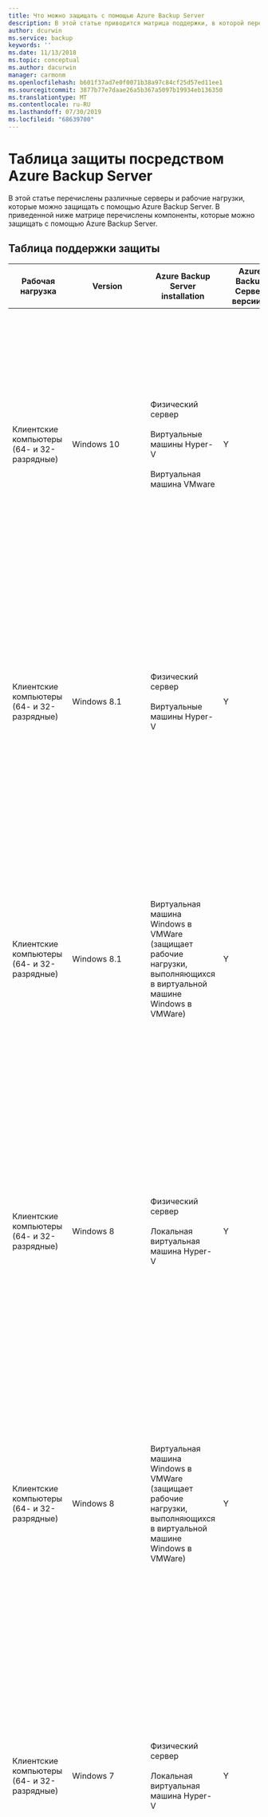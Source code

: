 ```yaml
---
title: Что можно защищать с помощью Azure Backup Server
description: В этой статье приводится матрица поддержки, в которой перечислены все рабочие нагрузки, типы данных и установки, которые защищает Azure Backup Server.
author: dcurwin
ms.service: backup
keywords: ''
ms.date: 11/13/2018
ms.topic: conceptual
ms.author: dacurwin
manager: carmonm
ms.openlocfilehash: b601f37ad7e0f0071b38a97c84cf25d57ed11ee1
ms.sourcegitcommit: 3877b77e7daae26a5b367a5097b19934eb136350
ms.translationtype: MT
ms.contentlocale: ru-RU
ms.lasthandoff: 07/30/2019
ms.locfileid: "68639700"
---
```

# <a name="azure-backup-server-protection-matrix"></a>Таблица защиты посредством Azure Backup Server

В этой статье перечислены различные серверы и рабочие нагрузки, которые можно защищать с помощью Azure Backup Server. В приведенной ниже матрице перечислены компоненты, которые можно защищать с помощью Azure Backup Server.

## <a name="protection-support-matrix"></a>Таблица поддержки защиты

|Рабочая нагрузка|Version|Azure Backup Server</br> installation|Azure Backup</br> Сервер версии 3|Azure Backup</br> Сервер версии 2|Защита и восстановление|
|------------|-----------|---------------|--------------|---------------|-----------------|
|Клиентские компьютеры (64- и 32-разрядные)|Windows 10|Физический сервер<br /><br />Виртуальные машины Hyper-V<br /><br />Виртуальная машина VMware|Y|Y|Том, общая папка, папка, файл, дедуплицированные тома<br /><br />Защищаемые тома должны иметь файловую систему NTFS. FAT и FAT32 не поддерживаются.<br /><br />Тома должны иметь размер не менее 1 ГБ. Azure Backup Server использует служба теневого копирования томов (VSS) для создания моментального снимка данных, и моментальный снимок работает только в том случае, если том имеет по крайней мере 1 ГБ.|
|Клиентские компьютеры (64- и 32-разрядные)|Windows 8.1|Физический сервер<br /><br />Виртуальные машины Hyper-V|Y|Y|Файлы<br /><br />Защищаемые тома должны иметь файловую систему NTFS. FAT и FAT32 не поддерживаются.<br /><br />Тома должны иметь размер не менее 1 ГБ. Azure Backup Server использует служба теневого копирования томов (VSS) для создания моментального снимка данных, и моментальный снимок работает только в том случае, если том имеет по крайней мере 1 ГБ.|
|Клиентские компьютеры (64- и 32-разрядные)|Windows 8.1|Виртуальная машина Windows в VMWare (защищает рабочие нагрузки, выполняющихся в виртуальной машине Windows в VMWare)|Y|Y|Том, общая папка, папка, файл, дедуплицированные тома<br /><br />Защищаемые тома должны иметь файловую систему NTFS. FAT и FAT32 не поддерживаются.<br /><br />Тома должны иметь размер не менее 1 ГБ. Azure Backup Server использует служба теневого копирования томов (VSS) для создания моментального снимка данных, и моментальный снимок работает только в том случае, если том имеет по крайней мере 1 ГБ.|
|Клиентские компьютеры (64- и 32-разрядные)|Windows 8|Физический сервер<br /><br />Локальная виртуальная машина Hyper-V|Y|Y|Том, общая папка, папка, файл, дедуплицированные тома<br /><br />Защищаемые тома должны иметь файловую систему NTFS. FAT и FAT32 не поддерживаются.<br /><br />Тома должны иметь размер не менее 1 ГБ. Azure Backup Server использует служба теневого копирования томов (VSS) для создания моментального снимка данных, и моментальный снимок работает только в том случае, если том имеет по крайней мере 1 ГБ.|
|Клиентские компьютеры (64- и 32-разрядные)|Windows 8|Виртуальная машина Windows в VMWare (защищает рабочие нагрузки, выполняющихся в виртуальной машине Windows в VMWare)|Y|Y|Том, общая папка, папка, файл, дедуплицированные тома<br /><br />Защищаемые тома должны иметь файловую систему NTFS. FAT и FAT32 не поддерживаются.<br /><br />Тома должны иметь размер не менее 1 ГБ. Azure Backup Server использует служба теневого копирования томов (VSS) для создания моментального снимка данных, и моментальный снимок работает только в том случае, если том имеет по крайней мере 1 ГБ.|
|Клиентские компьютеры (64- и 32-разрядные)|Windows 7|Физический сервер<br /><br />Локальная виртуальная машина Hyper-V|Y|Y|Том, общая папка, папка, файл, дедуплицированные тома<br /><br />Защищаемые тома должны иметь файловую систему NTFS. FAT и FAT32 не поддерживаются.<br /><br />Тома должны иметь размер не менее 1 ГБ. Azure Backup Server использует служба теневого копирования томов (VSS) для создания моментального снимка данных, и моментальный снимок работает только в том случае, если том имеет по крайней мере 1 ГБ.|
|Клиентские компьютеры (64- и 32-разрядные)|Windows 7|Виртуальная машина Windows в VMWare (защищает рабочие нагрузки, выполняющихся в виртуальной машине Windows в VMWare)|Y|Y|Том, общая папка, папка, файл, дедуплицированные тома<br /><br />Защищаемые тома должны иметь файловую систему NTFS. FAT и FAT32 не поддерживаются.<br /><br />Тома должны иметь размер не менее 1 ГБ. Azure Backup Server использует служба теневого копирования томов (VSS) для создания моментального снимка данных, и моментальный снимок работает только в том случае, если том имеет по крайней мере 1 ГБ.|
|Серверы (32- и 64-разрядные)|Windows Server 2016|Виртуальная машина Azure (если рабочая нагрузка выполняется как виртуальная машина Azure)<br /><br />Виртуальная машина Windows в VMWare (защищает рабочие нагрузки, выполняющихся в виртуальной машине Windows в VMWare)<br /><br />Физический сервер<br /><br />Локальная виртуальная машина Hyper-V<br /> <br /> Azure Stack|Y<br /><br />Не Nano Server|Y<br /><br />Не Nano Server|Том, общая папка, папка, файл, состояние системы или исходное состояние системы, дедуплицированные тома|
|Серверы (32- и 64-разрядные)|Windows Server 2012 R2, Datacenter и Standard|Виртуальная машина Azure (если рабочая нагрузка выполняется как виртуальная машина Azure)<br /> <br /> Azure Stack|Y|Y|Том, общая папка, папка, файл<br /><br />Для защиты деповрежденных томов Windows Server 2012 Azure Backup Server должен работать под Windows Server 2012 R2 или более поздней версии.|
|Серверы (32- и 64-разрядные)|Windows Server 2012 R2, Datacenter и Standard|Виртуальная машина Windows в VMWare (защищает рабочие нагрузки, выполняющихся в виртуальной машине Windows в VMWare)<br /> <br /> Azure Stack|Y|Y|Том, общая папка, папка, файл, состояние системы или исходное состояние системы<br /><br />Azure Backup Server должны работать под Windows Server 2012 или 2012 R2 для защиты томов с дедупликацией Windows Server 2012.|
|Серверы (32- и 64-разрядные)|Windows Server 2012 или Windows Server 2012 с пакетом обновления 1 (SP1), Datacenter и Standard|Физический сервер<br /><br />Локальная виртуальная машина Hyper-V<br /> <br /> Azure Stack|Y|Y|Том, общая папка, папка, файл, состояние системы или исходное состояние системы<br /><br />Для защиты деповрежденных томов Windows Server 2012 Azure Backup Server должен работать под Windows Server 2012 R2 или более поздней версии.|
|Серверы (32- и 64-разрядные)|Windows Server 2012 или Windows Server 2012 с пакетом обновления 1 (SP1), Datacenter и Standard|Виртуальная машина Azure (если рабочая нагрузка выполняется как виртуальная машина Azure)<br /> <br /> Azure Stack|Y|Y|Том, общая папка, папка, файл<br /><br />Для защиты деповрежденных томов Windows Server 2012 Azure Backup Server должен работать под Windows Server 2012 R2 или более поздней версии.|
|Серверы (32- и 64-разрядные)|Windows Server 2012 или Windows Server 2012 с пакетом обновления 1 (SP1), Datacenter и Standard|Виртуальная машина Windows в VMWare (защищает рабочие нагрузки, выполняющихся в виртуальной машине Windows в VMWare)<br /> <br /> Azure Stack|Y|Y|Том, общая папка, папка, файл, состояние системы или исходное состояние системы<br /><br />Для защиты деповрежденных томов Windows Server 2012 Azure Backup Server должен работать под Windows Server 2012 R2 или более поздней версии.|
|Серверы (32- и 64-разрядные)|Windows Server 2008 R2 с пакетом обновления 1 (SP1), Standard и Enterprise|Физический сервер<br /><br />Локальная виртуальная машина Hyper-V<br /> <br /> Azure Stack|Y<br /><br />Необходимо использовать пакет обновления 1 (SP1) и установить [Windows Management Frame 4.0](https://www.microsoft.com/download/details.aspx?id=40855)|Y<br /><br />Необходимо использовать пакет обновления 1 (SP1) и установить [Windows Management Frame 4.0](https://www.microsoft.com/download/details.aspx?id=40855)|Том, общая папка, папка, файл, состояние системы или исходное состояние системы|
|Серверы (32- и 64-разрядные)|Windows Server 2008 R2 с пакетом обновления 1 (SP1), Standard и Enterprise|Виртуальная машина Azure (если рабочая нагрузка выполняется как виртуальная машина Azure)<br /> <br /> Azure Stack|Y<br /><br />Необходимо использовать пакет обновления 1 (SP1) и установить [Windows Management Frame 4.0](https://www.microsoft.com/download/details.aspx?id=40855)|Y<br /><br />Необходимо использовать пакет обновления 1 (SP1) и установить [Windows Management Frame 4.0](https://www.microsoft.com/download/details.aspx?id=40855)|Том, общая папка, папка, файл|
|Серверы (32- и 64-разрядные)|Windows Server 2008 R2 с пакетом обновления 1 (SP1), Standard и Enterprise|Виртуальная машина Windows в VMWare (защищает рабочие нагрузки, выполняющихся в виртуальной машине Windows в VMWare)<br /> <br /> Azure Stack|Y<br /><br />Необходимо использовать пакет обновления 1 (SP1) и установить [Windows Management Frame 4.0](https://www.microsoft.com/download/details.aspx?id=40855)|Y<br /><br />Необходимо использовать пакет обновления 1 (SP1) и установить [Windows Management Frame 4.0](https://www.microsoft.com/download/details.aspx?id=40855)|Том, общая папка, папка, файл, состояние системы или исходное состояние системы|
|Серверы (32- и 64-разрядные)|Windows Server 2008 с пакетом обновления 2 (SP2)|Физический сервер<br /><br />Локальная виртуальная машина Hyper-V<br /> <br /> Azure Stack|в|в|Том, общая папка, папка, файл, состояние системы или исходное состояние системы|
|Серверы (32- и 64-разрядные)|Windows Server 2008 с пакетом обновления 2 (SP2)|Виртуальная машина Windows в VMWare (защищает рабочие нагрузки, выполняющихся в виртуальной машине Windows в VMWare)<br /> <br /> Azure Stack|Y|Y|Том, общая папка, папка, файл, состояние системы или исходное состояние системы|
|Серверы (32- и 64-разрядные)|Windows Storage Server 2008|Физический сервер<br /><br />Локальная виртуальная машина Hyper-V<br /> <br /> Azure Stack|Y|Y|Том, общая папка, папка, файл, состояние системы или исходное состояние системы|
|SQL Server|SQL Server 2017|Физический сервер <br /><br /> Локальная виртуальная машина Hyper-V <br /> <br /> Виртуальная машина Azure <br /><br /> Виртуальная машина Windows в VMWare (защищает рабочие нагрузки, выполняющихся в виртуальной машине Windows в VMWare)<br /> <br /> Azure Stack|Y|в|Все сценарии развертывания: база данных|
|SQL Server|SQL Server 2016 с пакетом обновления 2 (SP2)|Физический сервер <br /><br /> Локальная виртуальная машина Hyper-V <br /> <br /> Виртуальная машина Azure <br /><br /> Виртуальная машина Windows в VMWare (защищает рабочие нагрузки, выполняющихся в виртуальной машине Windows в VMWare)<br /> <br /> Azure Stack|Y|Y|Все сценарии развертывания: база данных|
|SQL Server|SQL Server 2016 SP1|Физический сервер <br /><br /> Локальная виртуальная машина Hyper-V <br /> <br /> Виртуальная машина Azure <br /><br /> Виртуальная машина Windows в VMWare (защищает рабочие нагрузки, выполняющихся в виртуальной машине Windows в VMWare)<br /> <br /> Azure Stack|Y|Y|Все сценарии развертывания: база данных|
|SQL Server|SQL Server 2016|Физический сервер <br /><br /> Локальная виртуальная машина Hyper-V <br /> <br /> Виртуальная машина Azure <br /><br /> Виртуальная машина Windows в VMWare (защищает рабочие нагрузки, выполняющихся в виртуальной машине Windows в VMWare)<br /> <br /> Azure Stack|Y|Y |Все сценарии развертывания: база данных|
|SQL Server|SQL Server 2014|Виртуальная машина Azure (если рабочая нагрузка выполняется как виртуальная машина Azure)<br /> <br /> Azure Stack|Y|Y|Все сценарии развертывания: база данных|
|SQL Server|SQL Server 2014|Виртуальная машина Windows в VMWare (защищает рабочие нагрузки, выполняющихся в виртуальной машине Windows в VMWare)<br /> <br /> Azure Stack|Y|Y|Все сценарии развертывания: база данных|
|SQL Server|SQL Server 2012 с пакетом обновления 2 (SP2)|Физический сервер<br /><br />Локальная виртуальная машина Hyper-V<br /> <br /> Azure Stack|Y|Y|Все сценарии развертывания: база данных|
|SQL Server|SQL Server 2012 с пакетом обновления 2 (SP2)|Виртуальная машина Azure (если рабочая нагрузка выполняется как виртуальная машина Azure)<br /> <br /> Azure Stack|Y|Y|Все сценарии развертывания: база данных|
|SQL Server|SQL Server 2012 с пакетом обновления 2 (SP2)|Виртуальная машина Windows в VMWare (защищает рабочие нагрузки, выполняющихся в виртуальной машине Windows в VMWare)<br /> <br /> Azure Stack|Y|Y|Все сценарии развертывания: база данных|
|SQL Server|SQL Server 2012, SQL Server 2012 с пакетом обновления 1 (SP1)|Физический сервер<br /><br />Локальная виртуальная машина Hyper-V<br /> <br /> Azure Stack|Y|Y|Все сценарии развертывания: база данных|
|SQL Server|SQL Server 2012, SQL Server 2012 с пакетом обновления 1 (SP1)|Виртуальная машина Azure (если рабочая нагрузка выполняется как виртуальная машина Azure)<br /> <br /> Azure Stack|Y|Y|Все сценарии развертывания: база данных|
|SQL Server|SQL Server 2012, SQL Server 2012 с пакетом обновления 1 (SP1)|Виртуальная машина Windows в VMWare (защищает рабочие нагрузки, выполняющихся в виртуальной машине Windows в VMWare)<br /> <br /> Azure Stack|Y|Y|Все сценарии развертывания: база данных|
|SQL Server|SQL Server 2008 R2|Физический сервер<br /><br />Локальная виртуальная машина Hyper-V<br /> <br /> Azure Stack|Y|Y|Все сценарии развертывания: база данных|
|SQL Server|SQL Server 2008 R2|Виртуальная машина Azure (если рабочая нагрузка выполняется как виртуальная машина Azure)<br /> <br /> Azure Stack|Y|Y|Все сценарии развертывания: база данных|
|SQL Server|SQL Server 2008 R2|Виртуальная машина Windows в VMWare (защищает рабочие нагрузки, выполняющихся в виртуальной машине Windows в VMWare)<br /> <br /> Azure Stack|Y|Y|Все сценарии развертывания: база данных|
|SQL Server|SQL Server 2008|Физический сервер<br /><br />Локальная виртуальная машина Hyper-V<br /> <br /> Azure Stack|Y|Y|Все сценарии развертывания: база данных|
|SQL Server|SQL Server 2008|Виртуальная машина Azure (если рабочая нагрузка выполняется как виртуальная машина Azure)<br /> <br /> Azure Stack|Y|Y|Все сценарии развертывания: база данных|
|SQL Server|SQL Server 2008|Виртуальная машина Windows в VMWare (защищает рабочие нагрузки, выполняющихся в виртуальной машине Windows в VMWare)<br /> <br /> Azure Stack|Y|Y|Все сценарии развертывания: база данных|
|Exchange|Exchange 2016|Физический сервер<br/><br/> Локальная виртуальная машина Hyper-V<br /> <br /> Azure Stack|Y|Y|Защита (все сценарии развертывания): автономный сервер Exchange, база данных в группе обеспечения доступности баз данных<br /><br />Восстановление (все сценарии развертывания): почтовый ящик, базы данных почтовых ящиков в группе обеспечения доступности баз данных<br/><br/> Резервное копирование Exchange через ReFS не поддерживается |
|Exchange|Exchange 2016|Виртуальная машина Windows в VMWare (защищает рабочие нагрузки, выполняющихся в виртуальной машине Windows в VMWare)<br /> <br /> Azure Stack|Y|Y|Защита (все сценарии развертывания): автономный сервер Exchange, база данных в группе обеспечения доступности баз данных<br /><br />Восстановление (все сценарии развертывания): почтовый ящик, базы данных почтовых ящиков в группе обеспечения доступности баз данных<br/><br/> Резервное копирование Exchange через ReFS не поддерживается |
|Exchange|Exchange 2013|Физический сервер<br /><br />Локальная виртуальная машина Hyper-V<br /> <br /> Azure Stack|Y|Y|Защита (все сценарии развертывания): автономный сервер Exchange, база данных в группе обеспечения доступности баз данных<br /><br />Восстановление (все сценарии развертывания): почтовый ящик, базы данных почтовых ящиков в группе обеспечения доступности баз данных<br/><br/> Резервное копирование Exchange через ReFS не поддерживается |
|Exchange|Exchange 2013|Виртуальная машина Windows в VMWare (защищает рабочие нагрузки, выполняющихся в виртуальной машине Windows в VMWare)<br /> <br /> Azure Stack|Y|Y|Защита (все сценарии развертывания): автономный сервер Exchange, база данных в группе обеспечения доступности баз данных<br /><br />Восстановление (все сценарии развертывания): почтовый ящик, базы данных почтовых ящиков в группе обеспечения доступности баз данных<br/><br/> Резервное копирование Exchange через ReFS не поддерживается |
|Exchange|Exchange 2010|Физический сервер<br /><br />Локальная виртуальная машина Hyper-V<br /> <br /> Azure Stack|Y|Y|Защита (все сценарии развертывания): автономный сервер Exchange, база данных в группе обеспечения доступности баз данных<br /><br />Восстановление (все сценарии развертывания):  почтовый ящик, базы данных почтовых ящиков в группе обеспечения доступности баз данных<br/><br/> Резервное копирование Exchange через ReFS не поддерживается |
|Exchange|Exchange 2010|Виртуальная машина Windows в VMWare (защищает рабочие нагрузки, выполняющихся в виртуальной машине Windows в VMWare)<br /> <br /> Azure Stack|Y|Y|Защита (все сценарии развертывания): автономный сервер Exchange, база данных в группе обеспечения доступности баз данных<br /><br />Восстановление (все сценарии развертывания):  почтовый ящик, базы данных почтовых ящиков в группе обеспечения доступности баз данных<br/><br/> Резервное копирование Exchange через ReFS не поддерживается |
|SharePoint|SharePoint 2016|Физический сервер<br /><br />Локальная виртуальная машина Hyper-V<br /><br />Виртуальная машина Azure (если рабочая нагрузка выполняется как виртуальная машина Azure)<br /><br />Виртуальная машина Windows в VMWare (защищает рабочие нагрузки, выполняющихся в виртуальной машине Windows в VMWare)<br /> <br /> Azure Stack|Y|Y|Защита (все сценарии развертывания):  ферма, содержимое интерфейсного веб-сервера<br /><br />Восстановление (все сценарии развертывания):  ферма, база данных, веб-приложение, файл или элемент списка, поиск SharePoint, интерфейсный веб-сервер<br /><br />Обратите внимание на то, что защита фермы SharePoint, в которой используется SQL Server 2012 AlwaysOn для баз данных контента, не поддерживается.|
|SharePoint|SharePoint 2013|Физический сервер<br /><br />Локальная виртуальная машина Hyper-V<br /> <br /> Azure Stack|Y|Y|Защита (все сценарии развертывания):  ферма, содержимое интерфейсного веб-сервера<br /><br />Восстановление (все сценарии развертывания):  ферма, база данных, веб-приложение, файл или элемент списка, поиск SharePoint, интерфейсный веб-сервер<br /><br />Обратите внимание на то, что защита фермы SharePoint, в которой используется SQL Server 2012 AlwaysOn для баз данных контента, не поддерживается.|
|SharePoint|SharePoint 2013|Виртуальная машина Azure (если Рабочая нагрузка работает как виртуальная машина Azure). <br /> <br /> Azure Stack|Y|Y|Защита (все сценарии развертывания):  ферма, поиск SharePoint, содержимое интерфейсного веб-сервера<br /><br />Восстановление (все сценарии развертывания):  ферма, база данных, веб-приложение, файл или элемент списка, поиск SharePoint, интерфейсный веб-сервер<br /><br />Обратите внимание на то, что защита фермы SharePoint, в которой используется SQL Server 2012 AlwaysOn для баз данных контента, не поддерживается.|
|SharePoint|SharePoint 2013|Виртуальная машина Windows в VMWare (защищает рабочие нагрузки, выполняющихся в виртуальной машине Windows в VMWare)<br /> <br /> Azure Stack|Y|Y|Защита (все сценарии развертывания):  ферма, поиск SharePoint, содержимое интерфейсного веб-сервера<br /><br />Восстановление (все сценарии развертывания):  ферма, база данных, веб-приложение, файл или элемент списка, поиск SharePoint, интерфейсный веб-сервер<br /><br />Обратите внимание на то, что защита фермы SharePoint, в которой используется SQL Server 2012 AlwaysOn для баз данных контента, не поддерживается.|
|SharePoint|SharePoint 2010|Физический сервер<br /><br />Локальная виртуальная машина Hyper-V<br /> <br /> Azure Stack|Y|Y|Защита (все сценарии развертывания): ферма, поиск SharePoint, содержимое интерфейсного веб-сервера<br /><br />Восстановление (все сценарии развертывания): ферма, база данных, веб-приложение, файл или элемент списка, поиск SharePoint, интерфейсный веб-сервер|
|SharePoint|SharePoint 2010|Виртуальная машина Azure (если рабочая нагрузка выполняется как виртуальная машина Azure)<br /> <br /> Azure Stack|Y|Y|Защита (все сценарии развертывания): ферма, поиск SharePoint, содержимое интерфейсного веб-сервера<br /><br />Восстановление (все сценарии развертывания): ферма, база данных, веб-приложение, файл или элемент списка, поиск SharePoint, интерфейсный веб-сервер|
|SharePoint|SharePoint 2010|Виртуальная машина Windows в VMWare (защищает рабочие нагрузки, выполняющихся в виртуальной машине Windows в VMWare)<br /> <br /> Azure Stack|Y|Y|Защита (все сценарии развертывания): ферма, поиск SharePoint, содержимое интерфейсного веб-сервера<br /><br />Восстановление (все сценарии развертывания): ферма, база данных, веб-приложение, файл или элемент списка, поиск SharePoint, интерфейсный веб-сервер|
|Узел Hyper-V-MABS Protection Agent на сервере узла Hyper-V, кластере или виртуальной машине|Windows Server 2016|Физический сервер<br /><br />Локальная виртуальная машина Hyper-V|Y|Y|Защита: компьютеры Hyper-V, общие тома кластера (CSV)<br /><br />Восстановление: виртуальная машина, восстановление файлов и папок на уровне элементов, тома, виртуальные жесткие диски|
|Узел Hyper-V-MABS Protection Agent на сервере узла Hyper-V, кластере или виртуальной машине|Windows Server 2012 R2, Datacenter и Standard|Физический сервер<br /><br />Локальная виртуальная машина Hyper-V|Y|Y|Защита: компьютеры Hyper-V, общие тома кластера (CSV)<br /><br />Восстановление: виртуальная машина, восстановление файлов и папок на уровне элементов, тома, виртуальные жесткие диски|
|Узел Hyper-V-MABS Protection Agent на сервере узла Hyper-V, кластере или виртуальной машине|Windows Server 2012, Datacenter и Standard|Физический сервер<br /><br />Локальная виртуальная машина Hyper-V|Y|Y|Защита: компьютеры Hyper-V, общие тома кластера (CSV)<br /><br />Восстановление: виртуальная машина, восстановление файлов и папок на уровне элементов, тома, виртуальные жесткие диски|
|Узел Hyper-V-MABS Protection Agent на сервере узла Hyper-V, кластере или виртуальной машине|Windows Server 2008 R2 с пакетом обновления 1 (SP1) — Enterprise и Standard|Физический сервер<br /><br />Локальная виртуальная машина Hyper-V|Y|Y|Защита: компьютеры Hyper-V, общие тома кластера (CSV)<br /><br />Восстановление: виртуальная машина, восстановление файлов и папок на уровне элементов, тома, виртуальные жесткие диски|
|Узел Hyper-V-MABS Protection Agent на сервере узла Hyper-V, кластере или виртуальной машине|Windows Server 2008 с пакетом обновления 2 (SP2)|Физический сервер<br /><br />Локальная виртуальная машина Hyper-V|в|в|Защита: компьютеры Hyper-V, общие тома кластера (CSV)<br /><br />Восстановление: виртуальная машина, восстановление файлов и папок на уровне элементов, тома, виртуальные жесткие диски|
|Виртуальные машины VMware|VMware vCenter/vSphere ESX/ESXi Licensed Version 5.5/6.0/6.5 |Физический сервер, <br/>Локальная виртуальная машина Hyper-V, <br/> Виртуальная машина Windows в VMWare|Y|Y|Виртуальные машины VMware в общих томах кластера (CSV), NFS и системе хранения данных сети SAN<br /> Восстановление файлов и папок на уровне элементов доступно только для виртуальных машин Windows, виртуальные приложения VMware не поддерживаются.|
|Виртуальные машины VMware|[Лицензированная версия 6,7 VMware vSphere](backup-azure-backup-server-vmware.md#vmware-vsphere-67) |Физический сервер, <br/>Локальная виртуальная машина Hyper-V, <br/> Виртуальная машина Windows в VMWare|Y|в|Виртуальные машины VMware в общих томах кластера (CSV), NFS и системе хранения данных сети SAN<br /> Восстановление файлов и папок на уровне элементов доступно только для виртуальных машин Windows, виртуальные приложения VMware не поддерживаются.|
|Linux|Linux работает как гость Hyper-V или VMware|Физический сервер, <br/>Локальная виртуальная машина Hyper-V, <br/> Виртуальная машина Windows в VMWare|Y|Y|Система Hyper-V должна работать в Windows Server 2012 R2 или Windows Server 2016. Защита: вся виртуальная машина<br /><br />Восстановление: вся виртуальная машина <br/><br/> Полный список поддерживаемых дистрибутивов Linux и их версий см. в статье [Дистрибутивы Linux, рекомендованные для использования в Azure](../virtual-machines/linux/endorsed-distros.md).|

## <a name="azure-expressroute-support"></a>Поддержка Azure ExpressRoute

Если Azure ExpressRoute настроен с частным подключением или пиринг Майкрософт, его нельзя использовать для резервного копирования данных в Azure.

Если Azure ExpressRoute настроен с общедоступным пиринга, его можно использовать для резервного копирования данных в Azure.

>[!NOTE]
>Общедоступный пиринг не рекомендуется использовать для новых каналов.

## <a name="cluster-support"></a>Поддержка кластера
Azure Backup Server может защищать данные в следующих кластерных приложениях:

-   Файловые серверы

-   SQL Server

-   Hyper-V. Если вы защищаете кластер Hyper-V с помощью масштабируемого агента защиты MABS, вы не сможете добавить дополнительную защиту для защищенных рабочих нагрузок Hyper-V.

    Если Hyper-V работает в Windows Server 2008 R2, необходимо установить обновление, описываемое в статье базы знаний [975354](https://support.microsoft.com/en-us/kb/975354).
    Если Hyper-V работает в Windows Server 2008 R2 в кластерной конфигурации, необходимо установить пакет обновления 2 (SP2) и обновление, описанное в статье базы знаний [971394](https://support.microsoft.com/en-us/kb/971394).

-   Exchange Server — Azure Backup Server может защищать кластеры дисков, не являющиеся общими, для поддерживаемых версий Exchange Server (непрерывная репликация в кластере), а также может защищать сервер Exchange Server, для которого настроена локальная непрерывная репликация.

-   SQL Server — Azure Backup Server не поддерживает резервное копирование баз данных SQL Server, размещенных в общих томах кластера (CSV).

Azure Backup Server может защищать рабочие нагрузки кластера, расположенные в том же домене, что и сервер MABS, а также в дочернем или доверенном домене. Если необходимо защитить источники данных в недоверенных доменах или рабочих группах, используйте проверку подлинности NTLM или на основе сертификата для отдельного сервера либо проверку подлинности на основе сертификата только для кластера.
